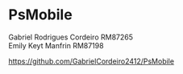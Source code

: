 # PsMobile

Gabriel Rodrigues Cordeiro RM87265<br>
Emily Keyt Manfrin RM87198<br>

https://github.com/GabrielCordeiro2412/PsMobile
